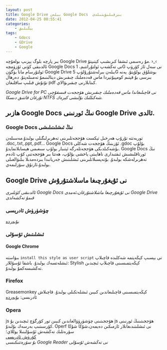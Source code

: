 ```yaml
--- 
layout: post
title: Google Drive بىلەن Google Docs  بىرقىلىۋېتىلدى
date: 2012-04-25 00:55:41
categories:
    - يېڭىلىق
tags:
    - Gdocs
    - GDrive
    - Google
---
```


بىر پارچە بلوگ يېزىپ بولغۇچە Google Drive مۇ رەسمى ئىشقا كىرىشىپ كېتىپتۇ. ›_‹  
ئالدىنقى كۈنى ئۆزۈمچە Google Docs  نى تەڭشەپ ئولتۇراتتىم، 1G نى سەل ئاز كۆرۈپ ئولتۇرسام مانا بۈگۈن Google Drive  بىلەن بىرلەشتۇرۇلۈپ 5G بوشلۇق بولۇپتۇ.
يەنە بىرسى بۇ قېتىم كومپيۇتېردا ماس قەدەملىك چىقىرىش دېتالىنىمۇ تەمىنلەپتۇ. دەرھال تۇتۇش قىلىپ ساقلىغان pdf كىتابلارنى چىقىرىۋالاي.     

*Google Drive for PC  نى قاچىلىغاندا ماس قەدەملىك چىقىرىش ھۆججەت قىسقۇچى تۇرغان قاتتىق دىسكا NTFS شەكىللىك بۇلىشى كېرەك.*

## ھازىر Google Docs نىڭ ئورنىنى Google Drive ئالدى.  
### Google Docs نىڭ ئىشلىتىلىشى
توربەتتە تۇرۇپ ھەرخىل تېكست ھۆججەتلىرىنى تەھرىرلىگىلى بولىدۇ.مەسىلەن .doc,.txt,.ppt,.pdf...
Google Docs ئۆزىنىڭ ھۆججەت شەكلى .gdoc  بۇلۇپ بۇشەكىلدىكى ھۆججەتلەرگە ئېتىبار بولۇپ سىغىمى ھېسابلانمايدۇ.
Google Docs نىڭ ئورتاقلىشىش ئىقتىدارى ناھايىتى ياخشى بۇلۇپ، ھەتتا بىر ھۆججەتنى كۆپ ئادەم تەھرىرلەشكە بولىدۇ. بۇتەپسىلاتلىرىنى ئىشلىتىش جەريانىدا بىردەمدىلا بىلىۋالغىلى بولىدۇ،ئارتۇق سۆزلىمەي.       
## Google Drive نى ئۇيغۇرچىغا ماسلاشتۇرۇش
*ئالدىنقى كۈنلىرى Google Docs نى ئۇيغۇرچىغا ماشلاشتۇرغان،ئەمدى Google Drive قىمۇ تەڭشەلدى*

### چۈشۈرۈش ئادرېسى
[بۇيەردە](http://userstyles.org/styles/63942/google-docs-with-uyghur-fons)

### ئىشلىتىش ئۇسۇلى     
#### Google Chrome      
بىۋاستە `install this style as user script` نى بېسىپ كېڭەيتمە شەكلىدە قاچىلاپ ئىشلەتسەك بولىدۇ.
باشقا ئۇسۇللار: Stylish كېڭەيتمىسىنى قاچىلاپ ئىچىدىن تەڭشىسەكمۇ بولىدۇ.
### Firefox         
Greasemonkey كېڭەيتمىسىنى قاچىلىغاندىن كىيىن ئىشلەتكىلى بولىدۇ. قاچىلاش ئادرىسى: [بۇيەردە](https://addons.mozilla.org/en-US/firefox/addon/greasemonkey/)
### Opera       
js ھۆججىتىنى چۈشۈرۈۋالغاندىن كىيىن تور كۆرگۈچ ئىچىدىن بۇ js ھۆججىتىنىڭ ئورنىنى كۆرسىتىپ بەرسەك بۇلىدۇ.
Operf نى ئىشلىتىدىغانلار ئازمىكىن دەيمەن،شۇڭا شۇڭا سۆرەتلىك تەڭشەش ئۇسۇلىنىلا يوللاي؛      
[كۆرۈش ئادرىسى](http://p.you.video.sina.com.cn/swf/quotePlayer20120331_V4_4_41_35.swf?autoPlay=0&actlogActive=1&as=1&vid=51257076&uid=1247726980&tokenURL=http%3A%2F%2Fyou.video.sina.com.cn%3A8080%2Fapi%2FsinawebApi%2Foutplayrefer.php%2Fvid%3D51257076_1247726980_bE6zHSo5DW%2FK%2Bl1lHz2stqkP7KQNt6nki26zvFCiLAZZQ0%2FXM5GcY98C5ynRBtkEqDhAQZk9cPkm0Bs%2Fs.swf&tHostName=)      
*بۇ سۆرەتتىكىسى Google Reader نى تەڭشەش ئۇسۇلى*